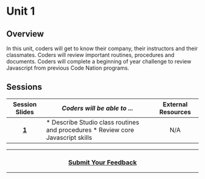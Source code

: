 # Unit 1

## Overview
In this unit, coders will get to know their company, their instructors and their classmates. Coders will review important routines, procedures and documents. Coders will complete a beginning of year challenge to review Javascript from previous Code Nation programs.


## Sessions 
|Session Slides|*Coders will be able to ...*|External Resources
|:-------:|-------|:-------:|
|[**1**](https://docs.google.com/presentation/d/1ttr-abDo6xTX9pKlvnerRio-XTXcXgWjzcGLKdUZanY/edit#slide=id.g363143c749_0_6)| * Describe Studio class routines and procedures * Review core Javascript skills|N/A|
----
<h3 align="center"><a href="https://docs.google.com/forms/d/e/1FAIpQLSeLpI-m6UKvIxk97F8R1iidFRaYXJ3dfcUuIjx2Pz0WMfO1SA/viewform">Submit Your Feedback</a>  </h3>

----
